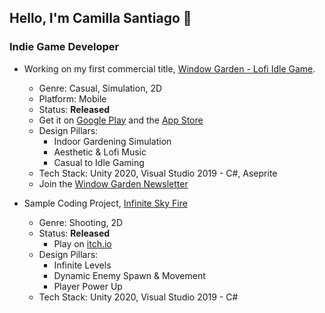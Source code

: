 ## Hello, I'm Camilla Santiago :wave:

### Indie Game Developer

* Working on my first commercial title, [Window Garden - Lofi Idle Game](https://play.google.com/store/apps/details?id=com.cloverfi.windowgarden). 
  * Genre: Casual, Simulation, 2D
  * Platform: Mobile
  * Status: **Released** 
  * Get it on [Google Play](https://play.google.com/store/apps/details?id=com.cloverfi.windowgarden) and the [App Store](https://apps.apple.com/us/app/window-garden-lofi-idle-game/id6473402739)
  * Design Pillars:
    * Indoor Gardening Simulation
    * Aesthetic & Lofi Music
    * Casual to Idle Gaming
  * Tech Stack: Unity 2020, Visual Studio 2019 - C#, Aseprite
  * Join the [Window Garden Newsletter](https://cloverfigames.com/newsletter.html)
 
* Sample Coding Project, [Infinite Sky Fire](https://github.com/devcamilla/shooting-game-endless)
  * Genre: Shooting, 2D
  * Status: **Released**
     * Play on [itch.io](https://devcamilla.itch.io/infinite-sky-fire)
  * Design Pillars:
     * Infinite Levels
     * Dynamic Enemy Spawn & Movement
     * Player Power Up
  * Tech Stack: Unity 2020, Visual Studio 2019 - C#
